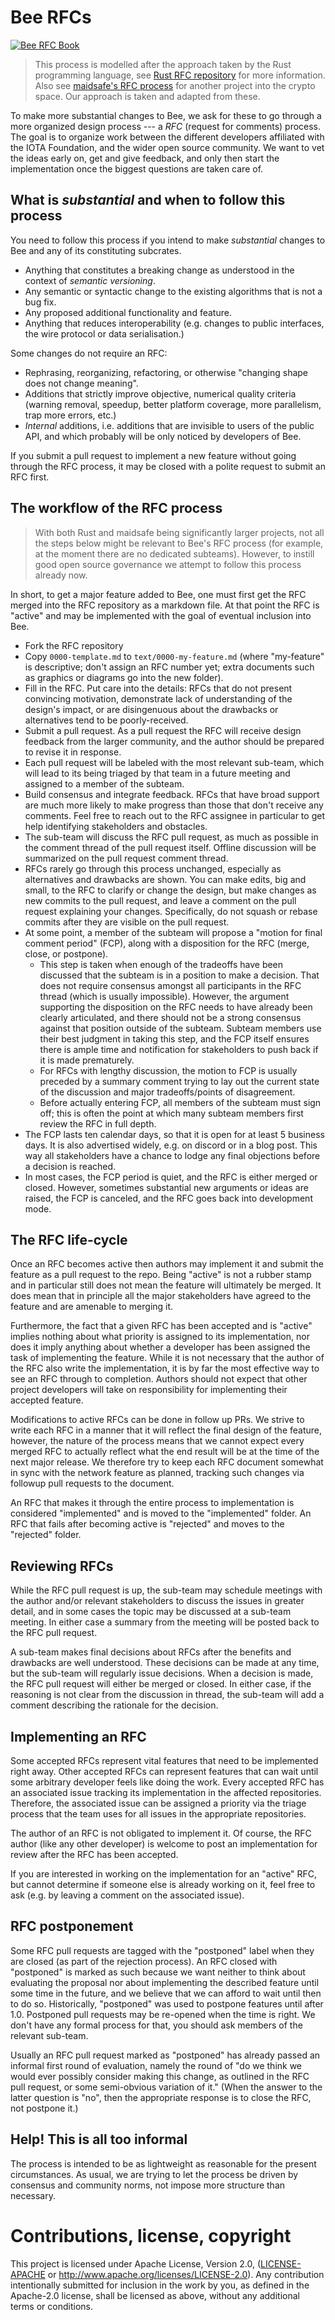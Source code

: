 # Bee RFCs

[![Bee RFC Book](https://github.com/iotaledger/bee-rfcs/workflows/Bee%20RFC%20Book/badge.svg)](https://iotaledger.github.io/bee-rfcs/)

> This process is modelled after the approach taken by the Rust programming language, see [Rust RFC repository] for more
information. Also see [maidsafe's RFC process] for another project into the crypto space. Our approach is taken and
adapted from these.

To make more substantial changes to Bee, we ask for these to go through a more organized design process --- a *RFC*
(request for comments) process. The goal is to organize work between the different developers affiliated with the IOTA
Foundation, and the wider open source community. We want to vet the ideas early on, get and give feedback, and only then
start the implementation once the biggest questions are taken care of.

## What is *substantial* and when to follow this process

You need to follow this process if you intend to make *substantial* changes to Bee and any of its constituting
subcrates.

+ Anything that constitutes a breaking change as understood in the context of *semantic versioning*.
+ Any semantic or syntactic change to the existing algorithms that is not a bug fix.
+ Any proposed additional functionality and feature.
+ Anything that reduces interoperability (e.g. changes to public interfaces, the wire protocol or data serialisation.)

Some changes do not require an RFC:

+ Rephrasing, reorganizing, refactoring, or otherwise "changing shape does not change meaning".
+ Additions that strictly improve objective, numerical quality criteria (warning removal, speedup, better platform
  coverage, more parallelism, trap more errors, etc.)
+ *Internal* additions, i.e. additions that are invisible to users of the public API, and which probably will be only
noticed by developers of Bee.

If you submit a pull request to implement a new feature without going through the RFC process, it may be closed with a
polite request to submit an RFC first.

## The workflow of the RFC process

> With both Rust and maidsafe being significantly larger projects, not all the steps below might be relevant to Bee's
RFC process (for example, at the moment there are no dedicated subteams). However, to instill good open source
governance we attempt to follow this process already now.

In short, to get a major feature added to Bee, one must first get the RFC merged into the RFC repository as a markdown
file. At that point the RFC is "active" and may be implemented with the goal of eventual inclusion into Bee.

+ Fork the RFC repository
+ Copy `0000-template.md` to `text/0000-my-feature.md` (where "my-feature" is descriptive; don't assign
  an RFC number yet; extra documents such as graphics or diagrams go into the new folder).
+ Fill in the RFC. Put care into the details: RFCs that do not present convincing motivation, demonstrate lack of
  understanding of the design's impact, or are disingenuous about the drawbacks or alternatives tend to be
  poorly-received.
+ Submit a pull request. As a pull request the RFC will receive design feedback from the larger community, and the
  author should be prepared to revise it in response.
+ Each pull request will be labeled with the most relevant sub-team, which will lead to its being triaged by that team
  in a future meeting and assigned to a member of the subteam.
+ Build consensus and integrate feedback. RFCs that have broad support are much more likely to make progress than those
  that don't receive any comments. Feel free to reach out to the RFC assignee in particular to get help identifying
  stakeholders and obstacles.
+ The sub-team will discuss the RFC pull request, as much as possible in the comment thread of the pull request itself.
  Offline discussion will be summarized on the pull request comment thread.
+ RFCs rarely go through this process unchanged, especially as alternatives and drawbacks are shown. You can make edits,
  big and small, to the RFC to clarify or change the design, but make changes as new commits to the pull request, and
  leave a comment on the pull request explaining your changes. Specifically, do not squash or rebase commits after they
  are visible on the pull request.
+ At some point, a member of the subteam will propose a "motion for final comment period" (FCP), along with a
  disposition for the RFC (merge, close, or postpone).
    + This step is taken when enough of the tradeoffs have been discussed that the subteam is in a position to make a
      decision. That does not require consensus amongst all participants in the RFC thread (which is usually
      impossible). However, the argument supporting the disposition on the RFC needs to have already been clearly
      articulated, and there should not be a strong consensus against that position outside of the subteam.
      Subteam members use their best judgment in taking this step, and the FCP itself ensures there is ample time and
      notification for stakeholders to push back if it is made prematurely.
    + For RFCs with lengthy discussion, the motion to FCP is usually preceded by a summary comment trying to lay out the
      current state of the discussion and major tradeoffs/points of disagreement.
    + Before actually entering FCP, all members of the subteam must sign off; this is often the point at which many
      subteam members first review the RFC in full depth.
+ The FCP lasts ten calendar days, so that it is open for at least 5 business days. It is also advertised widely, e.g.
  on discord or in a blog post. This way all stakeholders have a chance to lodge any final objections before a decision
  is reached.
+ In most cases, the FCP period is quiet, and the RFC is either merged or closed. However, sometimes substantial new
  arguments or ideas are raised, the FCP is canceled, and the RFC goes back into development mode.

## The RFC life-cycle

Once an RFC becomes active then authors may implement it and submit the feature as a pull request to the repo. Being
"active" is not a rubber stamp and in particular still does not mean the feature will ultimately be merged. It does mean
that in principle all the major stakeholders have agreed to the feature and are amenable to merging it.

Furthermore, the fact that a given RFC has been accepted and is "active" implies nothing about what priority is assigned
to its implementation, nor does it imply anything about whether a developer has been assigned the task of implementing
the feature. While it is not necessary that the author of the RFC also write the implementation, it is by far the most
effective way to see an RFC through to completion. Authors should not expect that other project developers will take on
responsibility for implementing their accepted feature.

Modifications to active RFCs can be done in follow up PRs. We strive to write each RFC in a manner that it will reflect
the final design of the feature, however, the nature of the process means that we cannot expect every merged RFC to
actually reflect what the end result will be at the time of the next major release. We therefore try to keep each RFC
document somewhat in sync with the network feature as planned, tracking such changes via followup pull requests to the
document.

An RFC that makes it through the entire process to implementation is considered "implemented" and is moved to the
"implemented" folder. An RFC that fails after becoming active is "rejected" and moves to the "rejected" folder.

## Reviewing RFCs

While the RFC pull request is up, the sub-team may schedule meetings with the author and/or relevant stakeholders to
discuss the issues in greater detail, and in some cases the topic may be discussed at a sub-team meeting. In either case
a summary from the meeting will be posted back to the RFC pull request.

A sub-team makes final decisions about RFCs after the benefits and drawbacks are well understood. These decisions can be
made at any time, but the sub-team will regularly issue decisions. When a decision is made, the RFC pull request will
either be merged or closed. In either case, if the reasoning is not clear from the discussion in thread, the sub-team
will add a comment describing the rationale for the decision.

## Implementing an RFC

Some accepted RFCs represent vital features that need to be implemented right away. Other accepted RFCs can represent
features that can wait until some arbitrary developer feels like doing the work. Every accepted RFC has an associated
issue tracking its implementation in the affected repositories. Therefore, the associated issue can be assigned a
priority via the triage process that the team uses for all issues in the appropriate repositories.

The author of an RFC is not obligated to implement it. Of course, the RFC author (like any other developer) is welcome
to post an implementation for review after the RFC has been accepted.

If you are interested in working on the implementation for an "active" RFC, but cannot determine if someone else is
already working on it, feel free to ask (e.g. by leaving a comment on the associated issue).

## RFC postponement

Some RFC pull requests are tagged with the "postponed" label when they are closed (as part of the rejection process).
An RFC closed with "postponed" is marked as such because we want neither to think about evaluating the proposal nor
about implementing the described feature until some time in the future, and we believe that we can afford to wait until
then to do so. Historically, "postponed" was used to postpone features until after 1.0. Postponed pull requests may be
re-opened when the time is right. We don't have any formal process for that, you should ask members of the relevant
sub-team.

Usually an RFC pull request marked as "postponed" has already passed an informal first round of evaluation, namely the
round of "do we think we would ever possibly consider making this change, as outlined in the RFC pull request, or some
semi-obvious variation of it." (When the answer to the latter question is "no", then the appropriate response is to
close the RFC, not postpone it.)

## Help! This is all too informal

The process is intended to be as lightweight as reasonable for the present circumstances. As usual, we are trying to let
the process be driven by consensus and community norms, not impose more structure than necessary.

# Contributions, license, copyright

This project is licensed under Apache License, Version 2.0, ([LICENSE-APACHE] or
http://www.apache.org/licenses/LICENSE-2.0). Any contribution intentionally submitted for inclusion in the work by you,
as defined in the Apache-2.0 license, shall be licensed as above, without any additional terms or conditions.

[maidsafe's RFC process]: https://github.com/maidsafe/rfcs
[LICENSE-APACHE]: https://github.com/iotaledger/bee-rfcs/blob/master/LICENSE-APACHE
[Rust RFC repository]: https://github.com/rust-lang/rfcs
